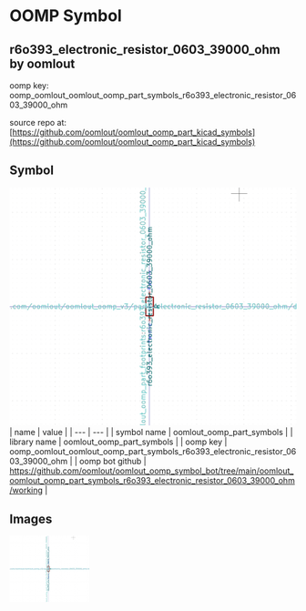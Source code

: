 # OOMP Symbol  
## r6o393_electronic_resistor_0603_39000_ohm  by oomlout  
  
oomp key: oomp_oomlout_oomlout_oomp_part_symbols_r6o393_electronic_resistor_0603_39000_ohm  
  
source repo at: [https://github.com/oomlout/oomlout_oomp_part_kicad_symbols](https://github.com/oomlout/oomlout_oomp_part_kicad_symbols)  
## Symbol  
  
[![working.png](working_600.png)](working.png)  
| name | value | 
| --- | --- | 
| symbol name | oomlout_oomp_part_symbols | 
| library name | oomlout_oomp_part_symbols | 
| oomp key | oomp_oomlout_oomlout_oomp_part_symbols_r6o393_electronic_resistor_0603_39000_ohm | 
| oomp bot github | https://github.com/oomlout/oomlout_oomp_symbol_bot/tree/main/oomlout_oomlout_oomp_part_symbols_r6o393_electronic_resistor_0603_39000_ohm/working | 
## Images  
  
[![working.png](working_140.png)](working.png)  

